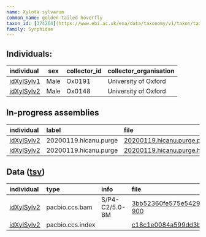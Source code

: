 ```yaml
---
name: Xylota sylvarum
common_name: golden-tailed hoverfly
taxon_id: [374264](https://www.ebi.ac.uk/ena/data/taxonomy/v1/taxon/tax-id/374264)order: Diptera
family: Syrphidae
---
```


## Individuals:

| individual | sex | collector_id | collector_organisation |
| :--------- | :-: | :----------- | :--------------------- |
| [idXylSylv1](idXylSylv1.md) | Male | Ox0191 | University of Oxford |
| [idXylSylv2](idXylSylv2.md) | Male | Ox0148 | University of Oxford |

## In-progress assemblies

| individual | label | file |
| :--------- | :---- | :--- |
| [idXylSylv2](idXylSylv2.md) | 20200119.hicanu.purge | [20200119.hicanu.purge.prim.fasta.gz](https://darwin.cog.sanger.ac.uk/insects/Xylota_sylvarum/idXylSylv2/assemblies/working/20200119.hicanu.purge/20200119.hicanu.purge.prim.fasta.gz) |
| [idXylSylv2](idXylSylv2.md) | 20200119.hicanu.purge | [20200119.hicanu.purge.htig.fasta.gz](https://darwin.cog.sanger.ac.uk/insects/Xylota_sylvarum/idXylSylv2/assemblies/working/20200119.hicanu.purge/20200119.hicanu.purge.htig.fasta.gz) |

## Data ([tsv](Xylota_sylvarum_data.tsv))

| individual | type | info | file |
| :--------- | :--- | :--- | :--- |
| [idXylSylv2](idXylSylv2.md) | pacbio.ccs.bam | S/P4-C2/5.0-8M | [3bb52360fe575e5429662b1a24a0fa95-900](https://darwin.cog.sanger.ac.uk/insects/Xylota_sylvarum/idXylSylv2/genomic_data/pacbio/m64094_191127_132908.bc1015_BAK8B_OA--bc1015_BAK8B_OA.ccs.bam) |
| [idXylSylv2](idXylSylv2.md) | pacbio.ccs.index |  | [c18c1e0084a599dd3b0d96240111455a](https://darwin.cog.sanger.ac.uk/insects/Xylota_sylvarum/idXylSylv2/genomic_data/pacbio/m64094_191127_132908.bc1015_BAK8B_OA--bc1015_BAK8B_OA.ccs.bam.pbi) |
